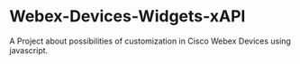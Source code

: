 # Webex-Devices-Widgets-xAPI
A Project about possibilities of customization in Cisco Webex Devices using javascript.
